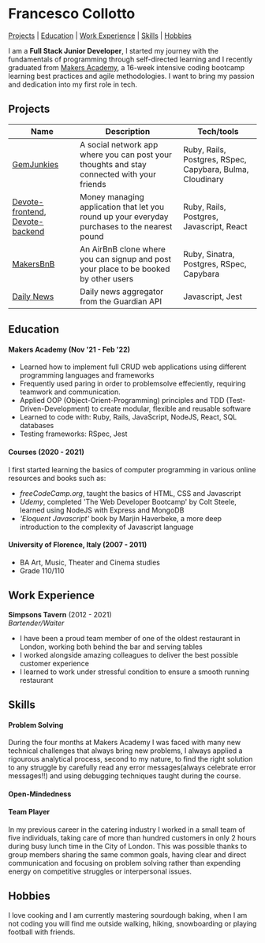 # Francesco Collotto

[Projects](#projects) | [Education](#education) | [Work Experience](#work-experience) | [Skills](#skills) | [Hobbies](#hobbies)

I am a **Full Stack Junior Developer**, I started my journey with the fundamentals of programming through self-directed learning and I recently graduated from [Makers Academy](https://makers.tech/), a 16-week intensive coding bootcamp learning best practices and agile methodologies. I want to bring my passion and dedication into my first role in tech.

## Projects

| Name                         | Description       | Tech/tools        |
| ---------------------------- | ----------------- | ----------------- |
| [GemJunkies](https://github.com/FrancescoCollotto/acebook-ruby-junkies) | A social network app where you can post your thoughts and stay connected with your friends | Ruby, Rails, Postgres, RSpec, Capybara, Bulma, Cloudinary |
| [Devote-frontend](https://github.com/FrancescoCollotto/devote_frontend), [Devote-backend](https://github.com/FrancescoCollotto/devote_backend) | Money managing application that let you round up your everyday purchases to the nearest pound | Ruby, Rails, Postgres, Javascript, React | 
| [MakersBnB](https://github.com/FrancescoCollotto/makersbnb) | An AirBnB clone where you can signup and post your place to be booked by other users | Ruby, Sinatra, Postgres, RSpec, Capybara |
| [Daily News](https://github.com/FrancescoCollotto/news-summary-challenge) | Daily news aggregator from the Guardian API | Javascript, Jest |

## Education

#### Makers Academy (Nov '21 - Feb '22)
- Learned how to implement full CRUD web applications using different programming languages and frameworks
- Frequently used paring in order to problemsolve effeciently, requiring teamwork and communication.
- Applied OOP (Object-Orient-Programming) principles and TDD (Test-Driven-Development) to create modular, flexible and reusable software
- Learned to code with: Ruby, Rails, JavaScript, NodeJS, React, SQL databases
- Testing frameworks: RSpec, Jest

#### Courses (2020 - 2021)
I first started learning the basics of computer programming in various online resources and books such as:
- *freeCodeCamp.org*, taught the basics of HTML, CSS and Javascript
- *Udemy*, completed 'The Web Developer Bootcamp' by Colt Steele, learned using NodeJS with Express and MongoDB
- *'Eloquent Javascript'* book by Marjin Haverbeke, a more deep introduction to the complexity of Javascript language

#### University of Florence, Italy (2007 - 2011)

- BA Art, Music, Theater and Cinema studies
- Grade 110/110

## Work Experience

**Simpsons Tavern** (2012 - 2021)  
_Bartender/Waiter_

- I have been a proud team member of one of the oldest restaurant in London, working both behind the bar and serving tables
- I worked alongside amazing colleagues to deliver the best possible customer experience
- I learned to work under stressful condition to ensure a smooth running restaurant

## Skills

#### Problem Solving
During the four months at Makers Academy I was faced with many new technical challenges that always bring new problems, I always applied a rigourous analytical process, second to my nature, to find the right solution to any struggle by carefully read any error messages(always celebrate error messages!!) and using debugging techniques taught during the course.

#### Open-Mindedness


#### Team Player
In my previous career in the catering industry I worked in a small team of five individuals, taking care of more than hundred customers in only 2 hours during busy lunch time in the City of London. This was possible thanks to group members sharing the same common goals, having clear and direct communication and focusing on problem solving rather than expending energy on competitive struggles or interpersonal issues.

## Hobbies

I love cooking and I am currently mastering sourdough baking, when I am not coding you will find me outside walking, hiking, snowboarding or playing football with friends.